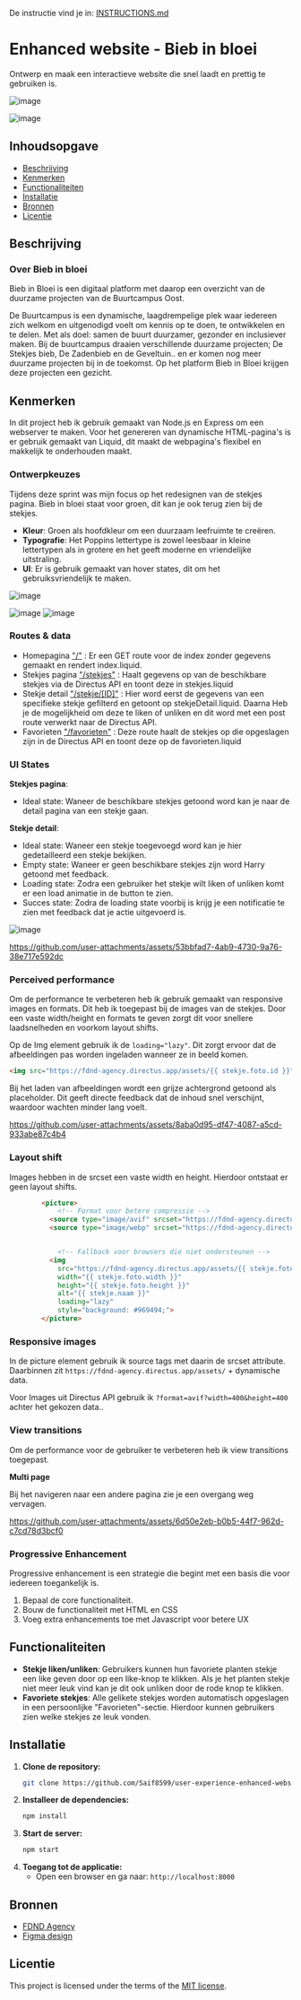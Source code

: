 De instructie vind je in: [INSTRUCTIONS.md](https://github.com/fdnd-task/enhanced-website/blob/main/docs/INSTRUCTIONS.md)

# Enhanced website - Bieb in bloei
Ontwerp en maak een interactieve website die snel laadt en prettig te gebruiken is.

![image](https://github.com/user-attachments/assets/9f180f86-6b71-43ac-abed-513c24f161aa)

![image](https://github.com/user-attachments/assets/a44ac908-9434-473a-af0d-dab3c1d63b37)

## Inhoudsopgave

  * [Beschrijving](#beschrijving)
  * [Kenmerken](#kenmerken)
  * [Functionaliteiten](#functionaliteiten)
  * [Installatie](#installatie)
  * [Bronnen](#bronnen)
  * [Licentie](#licentie)

## Beschrijving
### Over Bieb in bloei
Bieb in Bloei is een digitaal platform met daarop een overzicht van de duurzame projecten van de Buurtcampus Oost.

De Buurtcampus is een dynamische, laagdrempelige plek waar iedereen zich welkom en uitgenodigd voelt om kennis op te doen, te ontwikkelen en te delen. Met als doel: samen de buurt duurzamer, gezonder en inclusiever maken.
Bij de buurtcampus draaien verschillende duurzame projecten; De Stekjes bieb, De Zadenbieb en de Geveltuin.. en er komen nog meer duurzame projecten bij in de toekomst. Op het platform Bieb in Bloei krijgen deze projecten een gezicht.

## Kenmerken
In dit project heb ik gebruik gemaakt van Node.js en Express om een webserver te maken. Voor het genereren van dynamische HTML-pagina's is er gebruik gemaakt van Liquid, dit maakt de webpagina's flexibel en makkelijk te onderhouden maakt.



### Ontwerpkeuzes
Tijdens deze sprint was mijn focus op het redesignen van de stekjes pagina. Bieb in bloei staat voor groen, dit kan je ook terug zien bij de stekjes.


- **Kleur**: Groen als hoofdkleur om een duurzaam leefruimte te creëren.
- **Typografie**: Het Poppins lettertype is zowel leesbaar in kleine lettertypen als in grotere en het geeft moderne en vriendelijke uitstraling. 
- **UI**: Er is gebruik gemaakt van hover states, dit om het gebruiksvriendelijk te maken.
  
![image](https://github.com/user-attachments/assets/a54eb01f-a182-4443-bec2-1ecb997273f7)

![image](https://github.com/user-attachments/assets/d5e8e008-0e6a-4fbe-abf3-a313dce57e44)
![image](https://github.com/user-attachments/assets/a15ed21c-a0a7-4de5-8c20-0c749b1a56da)


### Routes & data
- Homepagina ["/"](https://github.com/Saif8599/user-experience-enhanced-website/blob/main/server.js#L32-L45) : Er een GET route voor de index zonder gegevens gemaakt en rendert index.liquid.
- Stekjes pagina ["/stekjes"](https://github.com/Saif8599/user-experience-enhanced-website/blob/main/server.js#L47-L62) : Haalt gegevens op van de beschikbare stekjes via de Directus API en toont deze in stekjes.liquid
- Stekje detail ["/stekje/[ID]"](https://github.com/Saif8599/user-experience-enhanced-website/blob/main/server.js#L64-L136) : Hier word eerst de gegevens van een specifieke stekje gefilterd en getoont op stekjeDetail.liquid. Daarna Heb je de mogelijkheid om deze te liken of unliken en dit word met een post route verwerkt naar de Directus API.
- Favorieten ["/favorieten"](https://github.com/Saif8599/user-experience-enhanced-website/blob/main/server.js#L138-L153) : Deze route haalt de stekjes op die opgeslagen zijn in de Directus API en toont deze op de favorieten.liquid

### UI States
**Stekjes pagina**:
- Ideal state: Waneer de beschikbare stekjes getoond word kan je naar de detail pagina van een stekje gaan.

**Stekje detail**:
- Ideal state: Waneer een stekje toegevoegd word kan je hier gedetailleerd een stekje bekijken.
- Empty state: Waneer er geen beschikbare stekjes zijn word Harry getoond met feedback.
- Loading state: Zodra een gebruiker het stekje wilt liken of unliken komt er een load animatie in de button te zien.
- Succes state: Zodra de loading state voorbij is krijg je een notificatie te zien met feedback dat je actie uitgevoerd is.

![image](https://github.com/user-attachments/assets/70cfb0df-fe5d-42c5-9b65-0398d2323f57)


https://github.com/user-attachments/assets/53bbfad7-4ab9-4730-9a76-38e717e592dc


### Perceived performance
Om de performance te verbeteren heb ik gebruik gemaakt van responsive images en formats. Dit heb ik toegepast bij de images van de stekjes. Door een vaste width/height en formats te geven zorgt dit voor snellere laadsnelheden en voorkom layout shifts. 


Op de Img element gebruik ik de `loading="lazy"`. Dit zorgt ervoor dat de afbeeldingen pas worden ingeladen wanneer ze in beeld komen. 
```HTML
<img src="https://fdnd-agency.directus.app/assets/{{ stekje.foto.id }}" width="{{ stekje.foto.width }}" height="{{ stekje.foto.height }}" alt="{{ stekje.naam }}" loading="lazy" style="background: #969494;">
```
Bij het laden van afbeeldingen wordt een grijze achtergrond getoond als placeholder. Dit geeft directe feedback dat de inhoud snel verschijnt, waardoor wachten minder lang voelt.

https://github.com/user-attachments/assets/8aba0d95-df47-4087-a5cd-933abe87c4b4

### Layout shift
Images hebben in de srcset een vaste width en height. Hierdoor ontstaat er geen layout shifts. 

```HTML
        <picture>
            <!-- Format voor betere compressie -->
          <source type="image/avif" srcset="https://fdnd-agency.directus.app/assets/{{ stekje.foto.id }}?format=avif?width=400&height=400">
          <source type="image/webp" srcset="https://fdnd-agency.directus.app/assets/{{ stekje.foto.id }}?format=webp?width=400&height=400">


            <!-- Fallback voor browsers die niet ondersteunen -->
          <img
            src="https://fdnd-agency.directus.app/assets/{{ stekje.foto.id }}"
            width="{{ stekje.foto.width }}"
            height="{{ stekje.foto.height }}"
            alt="{{ stekje.naam }}"
            loading="lazy"
            style="background: #969494;">
        </picture>
```

### Responsive images
In de picture element gebruik ik source tags met daarin de srcset attribute. Daarbinnen zit `https://fdnd-agency.directus.app/assets/` + dynamische data.

Voor Images uit Directus API gebruik ik `?format=avif?width=400&height=400` achter het gekozen data.. 

### View transitions
Om de performance voor de gebruiker te verbeteren heb ik view transitions toegepast.

**Multi page**

​​Bij het navigeren naar een andere pagina zie je een overgang weg vervagen.

https://github.com/user-attachments/assets/6d50e2eb-b0b5-44f7-962d-c7cd78d3bcf0


### Progressive Enhancement
Progressive enhancement is een strategie die begint met een basis die voor iedereen toegankelijk is.

1. Bepaal de core functionaliteit.
2. Bouw de functionaliteit met HTML en CSS
3. Voeg extra enhancements toe met Javascript voor betere UX

## Functionaliteiten
- **Stekje liken/unliken**: Gebruikers kunnen hun favoriete planten stekje een like geven door op een like-knop te klikken. Als je het planten stekje niet meer leuk vind kan je dit ook unliken door de rode knop te klikken.
- **Favoriete stekjes**: Alle gelikete stekjes worden automatisch opgeslagen in een persoonlijke "Favorieten"-sectie. Hierdoor kunnen gebruikers zien welke stekjes ze leuk vonden.

## Installatie

1. **Clone de repository:**
   ```bash
   git clone https://github.com/Saif8599/user-experience-enhanced-website.git
   ```
2. **Installeer de dependencies:**
   ```bash
   npm install
   ```
3. **Start de server:**
   ```bash
   npm start
   ```
4. **Toegang tot de applicatie:**
   - Open een browser en ga naar: `http://localhost:8000`
## Bronnen
- [FDND Agency](https://github.com/fdnd-agency/biebinbloei.nl/wiki/Design-Challenge)
- [Figma design](https://www.figma.com/design/LzqERL2DPlqiWDZx4Qn86d/Bieb---Bloei?node-id=20-2122&t=p28pU0kyZk1GJcBy-1)
## Licentie

This project is licensed under the terms of the [MIT license](./LICENSE).
